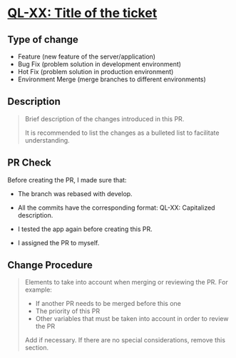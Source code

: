 # [QL-XX: Title of the ticket](JIRA_url)

## Type of change

- Feature (new feature of the server/application)
- Bug Fix (problem solution in development environment)
- Hot Fix (problem solution in production environment)
- Environment Merge (merge branches to different environments)

## Description

> Brief description of the changes introduced in this PR.
>
> It is recommended to list the changes as a bulleted list to facilitate understanding.

## PR Check

Before creating the PR, I made sure that:

- The branch was rebased with develop.

- All the commits have the corresponding format: QL-XX: Capitalized description.

- I tested the app again before creating this PR.

- I assigned the PR to myself.

## Change Procedure

> Elements to take into account when merging or reviewing the PR. For example:
>
> - If another PR needs to be merged before this one
> - The priority of this PR
> - Other variables that must be taken into account in order to review the PR
>
> Add if necessary. If there are no special considerations, remove this section.
